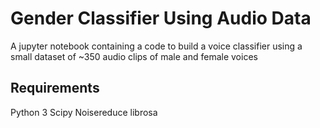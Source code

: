 # Gender Classifier Using Audio Data

A jupyter notebook containing a code to build a voice classifier using a small dataset of ~350 audio clips of male and female voices

## Requirements

Python 3 
Scipy
Noisereduce
librosa

